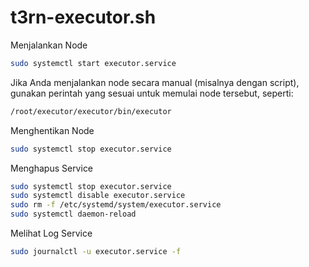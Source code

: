 # t3rn-executor.sh

Menjalankan Node

```bash
sudo systemctl start executor.service
```
Jika Anda menjalankan node secara manual (misalnya dengan script), gunakan perintah yang sesuai untuk memulai node tersebut, seperti:
```bash
/root/executor/executor/bin/executor
```
Menghentikan Node

```bash
sudo systemctl stop executor.service
```

Menghapus Service

```bash
sudo systemctl stop executor.service
sudo systemctl disable executor.service
sudo rm -f /etc/systemd/system/executor.service
sudo systemctl daemon-reload
```
Melihat Log Service
```bash
sudo journalctl -u executor.service -f
```


